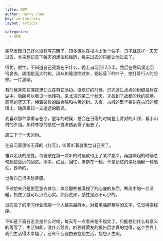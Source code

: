 ```yaml
---
title: 雨中
author: Harry Chen
key: in-the-rain
layout: article

categories:
  - 随笔
---
```


  突然发现自己好久没有写东西了，顶多偶尔在校内上发个帖子。日子就这样一天天过去，本来想记录下每天的想法和经历，看来过去的只能让他过去了。

  很忙，很忙，不知道自己究竟在干什么，晚上自习到12点半，然后在寒风里走回宿舍去。周围是高大的树，风从树缝里吹过来，卷起落下的叶子，拍打着行人的脸颊。一片黑暗。

  有时候喜欢在深夜里伫立在荷花池边。没熄灯的时候，灯光透过点点的树缝投射在湖中，隐隐可以看见一池残荷。来北京的第二个秋天，才品到了故都的秋的感觉，高高的蓝天下，横着破败的四合院和枯黄的树。入夜，古城的繁华铭刻在古旧的城墙上，随风奏起一支遥远的歌谣。

  我喜欢那种厚重与苍凉，童年的时候，总会在日落的时候登上背对的山顶，看小山村的夕照。那种苍凉的感觉一直渗透到骨子里去了。

  周三下了一天的雨。

  在自习室里听王菲的《红豆》，听着听着就发觉自己哭了。

  难以名状的感觉。每首歌在第一次听的时候就带上了某种意义，再度响起的时候总勾起些遥远的回忆。雨中，红豆，回忆，掺杂在一起，于是记忆的深处涌起一种感动，致命的。

  觉得自己很多愁善感。

  不过想来只是更愿意去体会，体会那些被漠视了的心底的东西。寒风中的一丝温暖，抓住了就可以点亮心灵。如此说来，感性是必不可少的。

  没完没了的学习作业搞得一个人越来越麻木，对着电脑屏幕写的文字，总觉得像程序。

  不知道下篇日志会是什么时候，每天写一点看来是不现实了，只能想到什么有意义的再写了，生活如此，没什么怨言，听独臂黄友的报告后才真的觉得，这个世界上我们生活得太幸福了，还有什么理由去抱怨生活，抱怨人生啊。

